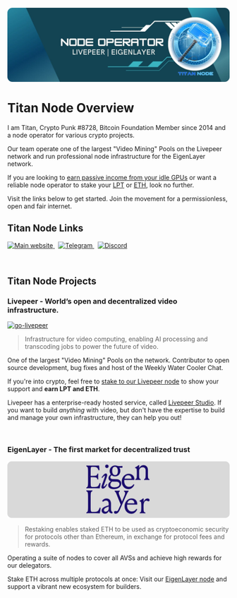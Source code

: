 [![Titan-Node](https://raw.githubusercontent.com/Titan-Node/Titan-Node/refs/heads/main/Node%20Operator%20final%20rounded.png)]([https://github.com/Titan-Node](https://github.com/Titan-Node))
# Titan Node Overview

I am Titan, Crypto Punk #8728, Bitcoin Foundation Member since 2014 and a node operator for various crypto projects.

Our team operate one of the largest "Video Mining" Pools on the Livepeer network and run professional node infrastructure for the EigenLayer network.

If you are looking to [earn passive income from your idle GPUs](https://app.titan-node.com/download.html) or want a reliable node operator to stake your [LPT](https://explorer.livepeer.org/accounts/0xbe8770603daf200b1fa136ad354ba854928e602b/orchestrating) or [ETH](https://app.eigenlayer.xyz/operator/0x72355fa820dbe85ccdc9d6a81afa75f8de6b5766), look no further. 

Visit the links below to get started. Join the movement for a permissionless, open and fair internet.

## Titan Node Links

<a href="http://titan-node.com/" target="_blank" rel="noopener noreferrer">
    <img src="https://img.shields.io/badge/website-www.titan--node.com-c0caf5?style=for-the-badge&logo=webflow&logoColor=c0caf5&labelColor=414868&color=c0caf5&link=https%3A%2F%2Ftitan-node.com" alt="Main website" />
</a>
&nbsp;
<a href="https://t.me/Titan_Node" target="_blank" rel="noopener noreferrer">
    <img src="https://img.shields.io/badge/Telegram-%40Titan__Node-c0caf5?style=for-the-badge&logo=telegram&logoColor=c0caf5&labelColor=414868&color=c0caf5&link=https%3A%2F%2Ft.me%2FTitan_Node" alt="Telegram" />
</a>
&nbsp;
<a href="https://discordapp.com/users/411581978500923402" target="_blank" rel="noopener noreferrer">
    <img src="https://img.shields.io/badge/Discord-%40TitanNode-c0caf5?style=for-the-badge&logo=discord&logoColor=c0caf5&labelColor=414868&color=c0caf5&link=https%3A%2F%2Fdiscordapp.com%2Fusers%2F411581978500923402" alt="Discord" />
</a>

&nbsp;



## Titan Node Projects

### Livepeer - World’s open and decentralized video infrastructure.

[![go-livepeer](https://user-images.githubusercontent.com/555740/117340053-78210e80-ae6e-11eb-892c-d98085fe6824.png)](https://github.com/livepeer/go-livepeer)

> Infrastructure for video computing, enabling AI processing and transcoding jobs to power the future of video.

One of the largest "Video Mining" Pools on the network. Contributor to open source development, bug fixes and host of the Weekly Water Cooler Chat.

If you're into crypto, feel free to [stake to our Livepeer node](https://explorer.livepeer.org/accounts/0xbe8770603daf200b1fa136ad354ba854928e602b/orchestrating) to show your support and **earn LPT and ETH**.

Livepeer has a enterprise-ready hosted service, called [Livepeer Studio](https://livepeer.studio/). If you want to build *anything* with video, but don't have the expertise to build and manage your own infrastructure, they can help you out!

&nbsp;

### EigenLayer - The first market for decentralized trust

[![EigenLayer](https://raw.githubusercontent.com/Titan-Node/Titan-Node/refs/heads/main/EigenLayer-Banner.png)](https://github.com/Layr-Labs)

> Restaking enables staked ETH to be used as cryptoeconomic security for protocols other than Ethereum, in exchange for protocol fees and rewards.

Operating a suite of nodes to cover all AVSs and achieve high rewards for our delegators.

Stake ETH across multiple protocols at once: Visit our [EigenLayer node](https://app.eigenlayer.xyz/operator/0x72355fa820dbe85ccdc9d6a81afa75f8de6b5766) and support a vibrant new ecosystem for builders.
